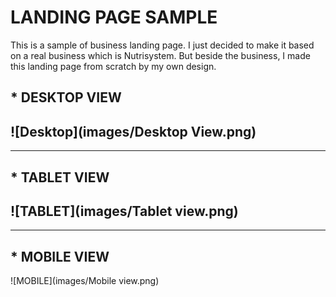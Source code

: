 # LANDING PAGE SAMPLE
This is a sample of business landing page. I just decided to make it based on a real business which is Nutrisystem. But beside the business, I made this landing page from scratch by my own design.

## * DESKTOP VIEW
![Desktop](images/Desktop View.png)
--------
---------------


## * TABLET VIEW
![TABLET](images/Tablet view.png)
----------
-------------

## * MOBILE VIEW
![MOBILE](images/Mobile view.png)

